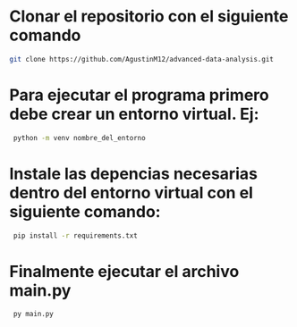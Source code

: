 # Clonar el repositorio con el siguiente comando

   ```bash
   git clone https://github.com/AgustinM12/advanced-data-analysis.git
   ```

# Para ejecutar el programa primero debe crear un entorno virtual. Ej: 
   ```bash
    python -m venv nombre_del_entorno
   ```

# Instale las depencias necesarias dentro del entorno virtual con el siguiente comando:
   ```bash
    pip install -r requirements.txt
   ```

# Finalmente ejecutar el archivo main.py
   ```bash
    py main.py
   ```